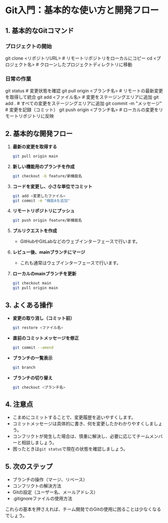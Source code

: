 # Git入門：基本的な使い方と開発フロー

## 1. 基本的なGitコマンド

### プロジェクトの開始

git clone <リポジトリURL> # リモートリポジトリをローカルにコピー
cd <プロジェクト名> # クローンしたプロジェクトディレクトリに移動

### 日常の作業
git status # 変更状態を確認
git pull origin <ブランチ名> # リモートの最新変更を取得して統合
git add <ファイル名> # 変更をステージングエリアに追加
git add . # すべての変更をステージングエリアに追加
git commit -m "メッセージ" # 変更を記録（コミット）
git push origin <ブランチ名> # ローカルの変更をリモートリポジトリに反映



## 2. 基本的な開発フロー

1. **最新の変更を取得する**
   ```bash
   git pull origin main
   ```

2. **新しい機能用のブランチを作成**
   ```bash
   git checkout -b feature/新機能名
   ```

3. **コードを変更し、小さな単位でコミット**
   ```bash
   git add <変更したファイル>
   git commit -m "機能Aを追加"
   ```

4. **リモートリポジトリにプッシュ**
   ```bash
   git push origin feature/新機能名
   ```

5. **プルリクエストを作成**
   - GitHubやGitLabなどのウェブインターフェースで行います。

6. **レビュー後、mainブランチにマージ**
   - これも通常はウェブインターフェースで行います。

7. **ローカルのmainブランチを更新**
   ```bash
   git checkout main
   git pull origin main
   ```

## 3. よくある操作

- **変更の取り消し（コミット前）**
  ```bash
  git restore <ファイル名>
  ```

- **直前のコミットメッセージを修正**
  ```bash
  git commit --amend
  ```

- **ブランチの一覧表示**
  ```bash
  git branch
  ```

- **ブランチの切り替え**
  ```bash
  git checkout <ブランチ名>
  ```

## 4. 注意点

- こまめにコミットすることで、変更履歴を追いやすくします。
- コミットメッセージは具体的に書き、何を変更したかわかりやすくしましょう。
- コンフリクトが発生した場合は、慎重に解決し、必要に応じてチームメンバーと相談しましょう。
- 困ったときは`git status`で現在の状態を確認しましょう。

## 5. 次のステップ

- ブランチの操作（マージ、リベース）
- コンフリクトの解決方法
- Gitの設定（ユーザー名、メールアドレス）
- .gitignoreファイルの使用方法

これらの基本を押さえれば、チーム開発でのGitの使用に困ることは少なくなるでしょう。